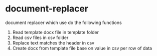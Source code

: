 # document-replacer
document replacer which use do the following functions
1. Read template docx file in template folder
2. Read csv files in csv folder 
3. Replace text matches the header in csv 
4. Create docx from template file base on value in csv per row of data
